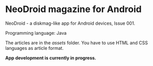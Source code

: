 # NeoDroid magazine for Android

NeoDroid - a diskmag-like app for Android devices, Issue 001.

Programming language: Java

The articles are in the *assets* folder. You have to use HTML and CSS languages as article format.

**App development is currently in progress.**
